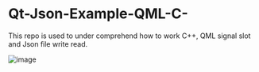# Qt-Json-Example-QML-C-
This repo is used to under comprehend how to work C++, QML signal slot and Json file write read.

![image](https://github.com/ErenDenek/Qt-Json-Example-QML-C-/assets/19652268/93f584fa-93ac-4ab7-bb25-5c9c2a492c5f)
